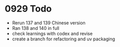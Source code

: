 # 0929 Todo

- Rerun 137 and 139 Chinese version
- Ran 138 and 140 in full
- check learnings with codex and revise
- create a branch for refactoring and uv packaging
